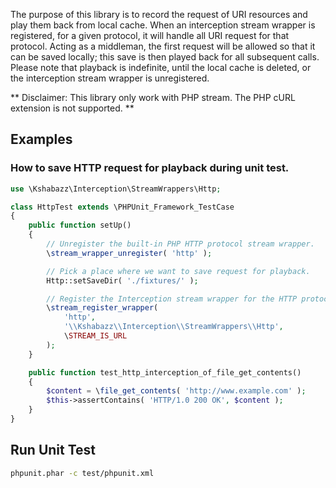 The purpose of this library is to record the request of URI resources and play them back from local cache. When an
interception stream wrapper is registered, for a given protocol, it will handle all URI request for that protocol.
Acting as a middleman, the first request will be allowed so that it can be saved locally; this save is then played back
for all subsequent calls. Please note that playback is indefinite, until the local cache is deleted, or the interception
stream wrapper is unregistered.

** Disclaimer: This library only work with PHP stream. The PHP cURL extension is not supported. **


## Examples

### How to save HTTP request for playback during unit test.

```php
use \Kshabazz\Interception\StreamWrappers\Http;

class HttpTest extends \PHPUnit_Framework_TestCase
{
    public function setUp()
    {
        // Unregister the built-in PHP HTTP protocol stream wrapper.
        \stream_wrapper_unregister( 'http' );

        // Pick a place where we want to save request for playback.
        Http::setSaveDir( './fixtures/' );

        // Register the Interception stream wrapper for the HTTP protocol.
        \stream_register_wrapper(
            'http',
            '\\Kshabazz\\Interception\\StreamWrappers\\Http',
            \STREAM_IS_URL
        );
    }

    public function test_http_interception_of_file_get_contents()
    {
        $content = \file_get_contents( 'http://www.example.com' );
        $this->assertContains( 'HTTP/1.0 200 OK', $content );
    }
}
```


## Run Unit Test

```bash
phpunit.phar -c test/phpunit.xml
```